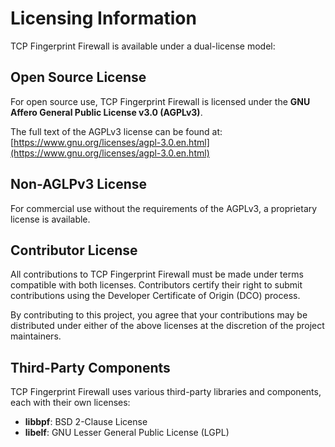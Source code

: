 # Licensing Information

TCP Fingerprint Firewall is available under a dual-license model:

## Open Source License

For open source use, TCP Fingerprint Firewall is licensed under the **GNU Affero General Public License v3.0 (AGPLv3)**.

The full text of the AGPLv3 license can be found at: [https://www.gnu.org/licenses/agpl-3.0.en.html](https://www.gnu.org/licenses/agpl-3.0.en.html)

## Non-AGLPv3 License

For commercial use without the requirements of the AGPLv3, a proprietary license is available. 

## Contributor License

All contributions to TCP Fingerprint Firewall must be made under terms compatible with both licenses. Contributors certify their right to submit contributions using the Developer Certificate of Origin (DCO) process.

By contributing to this project, you agree that your contributions may be distributed under either of the above licenses at the discretion of the project maintainers.

## Third-Party Components

TCP Fingerprint Firewall uses various third-party libraries and components, each with their own licenses:

- **libbpf**: BSD 2-Clause License
- **libelf**: GNU Lesser General Public License (LGPL)

